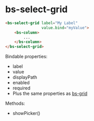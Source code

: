 # bs-select-grid

```html
<bs-select-grid label="My Label"
                value.bind="myValue">
    <bs-column>
        ...
    </bs-column>
</bs-select-grid>
```

Bindable properties:

- label
- value
- displayPath
- enabled
- required
- Plus the same properties as [bs-grid](bs-grid.md)

Methods:

- showPicker()